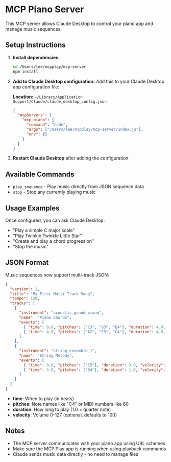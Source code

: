 # MCP Piano Server

This MCP server allows Claude Desktop to control your piano app and manage music sequences.

## Setup Instructions

1. **Install dependencies:**
   ```bash
   cd /Users/lee/mcpplay/mcp-server
   npm install
   ```

2. **Add to Claude Desktop configuration:**
   Add this to your Claude Desktop app configuration file:
   
   **Location:** `~/Library/Application Support/Claude/claude_desktop_config.json`
   
   ```json
   {
     "mcpServers": {
       "mcp-piano": {
         "command": "node",
         "args": ["/Users/lee/mcpplay/mcp-server/index.js"],
         "env": {}
       }
     }
   }
   ```

3. **Restart Claude Desktop** after adding the configuration.

## Available Commands

- `play_sequence` - Play music directly from JSON sequence data
- `stop` - Stop any currently playing music

## Usage Examples

Once configured, you can ask Claude Desktop:

- "Play a simple C major scale"
- "Play Twinkle Twinkle Little Star"
- "Create and play a chord progression"
- "Stop the music"

## JSON Format

Music sequences now support multi-track JSON:

```json
{
  "version": 1,
  "title": "My First Multi-Track Song",
  "tempo": 120,
  "tracks": [
    {
      "instrument": "acoustic_grand_piano",
      "name": "Piano Chords",
      "events": [
        { "time": 0.0, "pitches": ["C3", "G3", "E4"], "duration": 4.0, "velocity": 60 },
        { "time": 4.0, "pitches": ["A2", "E3", "C4"], "duration": 4.0, "velocity": 60 }
      ]
    },
    {
      "instrument": "string_ensemble_1",
      "name": "String Melody",
      "events": [
        { "time": 0.0, "pitches": ["C5"], "duration": 3.0, "velocity": 90 },
        { "time": 3.0, "pitches": ["B4"], "duration": 1.0, "velocity": 85 }
      ]
    }
  ]
}
```

- **time**: When to play (in beats)
- **pitches**: Note names like "C4" or MIDI numbers like 60
- **duration**: How long to play (1.0 = quarter note)
- **velocity**: Volume 0-127 (optional, defaults to 100)

## Notes

- The MCP server communicates with your piano app using URL schemes  
- Make sure the MCP Play app is running when using playback commands
- Claude sends music data directly - no need to manage files